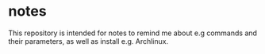 # notes
This repository is intended for notes to remind me about e.g commands and their parameters, as well as install e.g. Archlinux.
